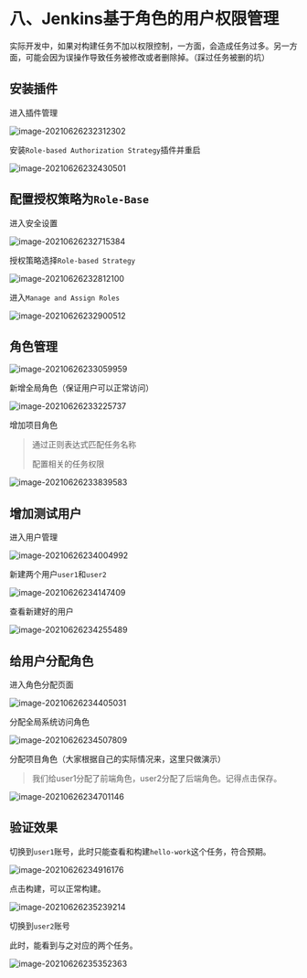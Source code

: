 # 八、Jenkins基于角色的用户权限管理

实际开发中，如果对构建任务不加以权限控制，一方面，会造成任务过多。另一方面，可能会因为误操作导致任务被修改或者删除掉。（踩过任务被删的坑）

## 安装插件

进入插件管理

![image-20210626232312302](./assets/008i3skNgy1grw2ztb3bhj31cw0u0qgd.jpg)

安装`Role-based Authorization Strategy`插件并重启

![image-20210626232430501](./assets/008i3skNgy1grw314odcuj31cw0u0k0s.jpg)

## 配置授权策略为`Role-Base`

进入安全设置

![image-20210626232715384](./assets/008i3skNgy1grw33z1b1uj31cw0u0tmb.jpg)

授权策略选择`Role-based Strategy`

![image-20210626232812100](./assets/008i3skNgy1grw34y0fnrj31cw0u0jyx.jpg)

进入`Manage and Assign Roles`

![image-20210626232900512](./assets/008i3skNgy1grw35s6rrgj31cw0u016v.jpg)

## 角色管理

![image-20210626233059959](./assets/008i3skNgy1grw37uz8uyj31cw0u07de.jpg)

新增全局角色（保证用户可以正常访问）

![image-20210626233225737](./assets/008i3skNgy1grw39clrf4j31cw0u0akb.jpg)

增加项目角色

> 通过正则表达式匹配任务名称
>
> 配置相关的任务权限

![image-20210626233839583](./assets/008i3skNgy1grw3ftng18j31cw0u0gu6.jpg)

## 增加测试用户

进入用户管理

![image-20210626234004992](./assets/008i3skNgy1grw3hbdsj9j31cw0u04ct.jpg)

新建两个用户`user1`和`user2`

![image-20210626234147409](./assets/008i3skNgy1grw3j2js96j31cw0u0dma.jpg)

查看新建好的用户

![image-20210626234255489](./assets/008i3skNgy1grw3k9tu48j31cw0u010r.jpg)

## 给用户分配角色

进入角色分配页面

![image-20210626234405031](./assets/008i3skNgy1grw3lg986pj31cw0u0k0n.jpg)

分配全局系统访问角色

![image-20210626234507809](./assets/008i3skNgy1grw3mjsfewj31cw0u0ak2.jpg)

分配项目角色（大家根据自己的实际情况来，这里只做演示）

> 我们给user1分配了前端角色，user2分配了后端角色。记得点击保存。

![image-20210626234701146](./assets/image-20210626234701146.png)

## 验证效果

切换到`user1`账号，此时只能查看和构建`hello-work`这个任务，符合预期。

![image-20210626234916176](./assets/008i3skNgy1grw3qukjvhj31mm0u045v.jpg)

点击构建，可以正常构建。

![image-20210626235239214](./assets/008i3skNgy1grw3ue4dzjj31mm0u0ahj.jpg)

切换到`user2`账号

此时，能看到与之对应的两个任务。

![image-20210626235352363](./assets/008i3skNgy1grw3vn42jbj31mm0u0tfy.jpg)

